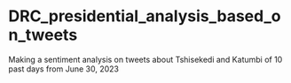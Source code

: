 # DRC_presidential_analysis_based_on_tweets
Making a sentiment analysis on tweets about Tshisekedi and Katumbi of 10 past days from June 30, 2023
